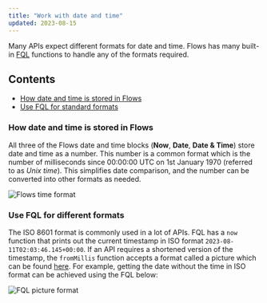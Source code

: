 ```yaml
---
title: "Work with date and time"
updated: 2023-08-15
---
```


Many APIs expect different formats for date and time. Flows has many built-in [FQL](../../flows-query-language/introduction-to-fql/) functions to handle any of the formats required.

## Contents

* [How date and time is stored in Flows](#how-date-and-time-is-stored-in-flows)
* [Use FQL for standard formats](#use-fql-for-different-formats)

### How date and time is stored in Flows

All three of the Flows date and time blocks (**Now**, **Date**, **Date & Time**) store date and time as a number. This number is a common format which is the number of milliseconds since 00:00:00 UTC on 1st January 1970 (referred to as _Unix time_). This simplifies date comparison, and the number can be converted into other formats as needed.

<img src="https://assets.postman.com/postman-labs-docs/concepts/flows-time-format.png" alt="Flows time format" fetchpriority="low" loading="lazy" />

### Use FQL for different formats

The ISO 8601 format is commonly used in a lot of APIs. FQL has a `now` function that prints out the current timestamp in ISO format `2023-08-11T02:03:46.145+00:00`. If an API requires a shortened version of the timestamp, the `fromMillis` function accepts a format called a picture which can be found [here](/docs/postman-flows/flows-query-language/data-manipulation/#time-and-date-formatting). For example, getting the date without the time in ISO format can be achieved using the FQL below:

<img src="https://assets.postman.com/postman-labs-docs/concepts/fql-picture-format.png" alt="FQL picture format" fetchpriority="low" loading="lazy" />
